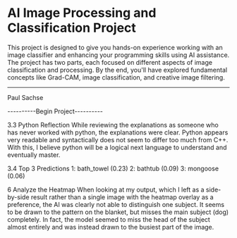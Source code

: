 # AI Image Processing and Classification Project

This project is designed to give you hands-on experience working with an image classifier and enhancing your programming skills using AI assistance. The project has two parts, each focused on different aspects of image classification and processing. By the end, you'll have explored fundamental concepts like Grad-CAM, image classification, and creative image filtering.

---------------------------------

Paul Sachse

----------Begin Project---------- 

3.3 Python Reflection
While reviewing the explanations as someone who has never worked with python, the explanations were clear. Python appears very readable and syntactically does not seem to differ too much from C++. With this, I believe python will be a logical next language to understand and eventually master.

3.4 Top 3 Predictions
    1: bath_towel (0.23)
    2: bathtub (0.09)
    3: mongoose (0.06)

6 Analyze the Heatmap
When looking at my output, which I left as a side-by-side result rather than a single image with the heatmap overlay as a preference, the AI was clearly not able to distinguish one subject. It seems to be drawn to the pattern on the blanket, but misses the main subject (dog) completely. In fact, the model seemed to miss the head of the subject almost entirely and was instead drawn to the busiest part of the image. 